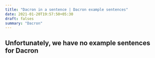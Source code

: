 ```yaml
---
title: "Dacron in a sentence | Dacron example sentences"
date: 2021-01-20T19:57:50+05:30
draft: falses
summary: "Dacron"
---
```

## Unfortunately, we have no example sentences for Dacron                 
